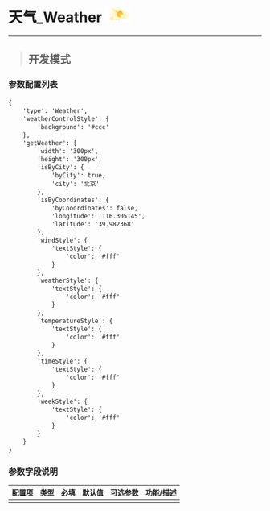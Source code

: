 # 天气\_Weather ![](/assets/Weather.png)

---

> ## 开发模式

### 参数配置列表

```
{
	'type': 'Weather',
	'weatherControlStyle': {
		'background': '#ccc'
	},
	'getWeather': {
		'width': '300px',
		'height': '300px',
		'isByCity': {
			'byCity': true,
			'city': '北京'
		},
		'isByCoordinates': {
			'byCooordinates': false,
			'longitude': '116.305145',
			'latitude': '39.982368'
		},
		'windStyle': {
			'textStyle': {
				'color': '#fff'
			}
		},
		'weatherStyle': {
			'textStyle': {
				'color': '#fff'
			}
		},
		'temperatureStyle': {
			'textStyle': {
				'color': '#fff'
			}
		},
		'timeStyle': {
			'textStyle': {
				'color': '#fff'
			}
		},
		'weekStyle': {
			'textStyle': {
				'color': '#fff'
			}
		}
	}
}
```

### 参数字段说明

| 配置项 | 类型 | 必填 | 默认值 | 可选参数 | 功能/描述 |
| :--- | :--- | :--- | :--- | :--- | :--- |
|  |  |  |  |  |  |



